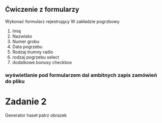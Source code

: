 ## Ćwiczenie z formularzy
Wykonać formularz rejestrujący W zakładzie pogrzbowy
1. Imię
2. Nazwisko
3. Numer grobu
4. Data pogrzebu
5. Rodzaj trumny radio
6. rodzaj pogrzebu select
7. dodatkowe bonusy checkbox

### wyświetlanie pod formularzem dal ambitnych zapis zamówień do pliku

# Zadanie 2
Generator haseł patrz obrazek
